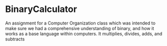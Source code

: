 # BinaryCalculator
An assignment for a Computer Organization class which was intended to make sure we had a comprehensive understanding of binary, and how it works as a base language within computers. It multiplies, divides, adds, and subtracts 
